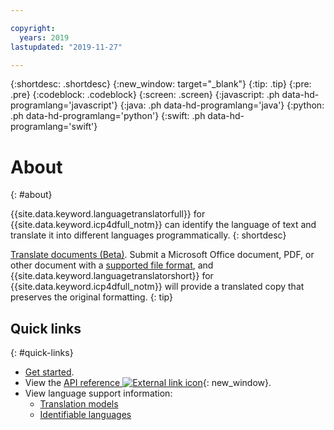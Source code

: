 ```yaml
---

copyright:
  years: 2019
lastupdated: "2019-11-27"

---
```


{:shortdesc: .shortdesc}
{:new_window: target="_blank"}
{:tip: .tip}
{:pre: .pre}
{:codeblock: .codeblock}
{:screen: .screen}
{:javascript: .ph data-hd-programlang='javascript'}
{:java: .ph data-hd-programlang='java'}
{:python: .ph data-hd-programlang='python'}
{:swift: .ph data-hd-programlang='swift'}

# About
{: #about}

{{site.data.keyword.languagetranslatorfull}} for {{site.data.keyword.icp4dfull_notm}} can identify the language of text and translate it into different languages programmatically. 
{: shortdesc}

[Translate documents (Beta)](/docs/language-translator-data?topic=language-translator-data-translating-documents). Submit a Microsoft Office document, PDF, or other document with a [supported file format](/docs/language-translator-data?topic=language-translator-data-translating-documents#supported-file-formats), and {{site.data.keyword.languagetranslatorshort}} for {{site.data.keyword.icp4dfull_notm}} will provide a translated copy that preserves the original formatting.
{: tip}

## Quick links
{: #quick-links}

- [Get started](/docs/language-translator-data?topic=language-translator-data-gettingstarted).
- View the [API reference ![External link icon](../../icons/launch-glyph.svg "External link icon")](https://{DomainName}/apidocs/language-translator/language-translator-data){: new_window}.
- View language support information:
  - [Translation models](/docs/language-translator-data?topic=language-translator-data-translation-models)
  - [Identifiable languages](/docs/language-translator-data?topic=language-translator-data-identifiable-languages)

